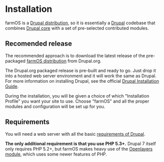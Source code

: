 # Installation

farmOS is a [Drupal distribution], so it is essentially a [Drupal] codebase that
combines [Drupal core] with a set of pre-selected contributed modules.

## Recomended release

The recommended approach is to download the latest release of the pre-packaged
[farmOS distribution] from Drupal.org.

The Drupal.org packaged release is pre-built and ready to go. Just drop it into
a hosted web server environment and it will work the same as Drupal. For more
information on installing Drupal, see the official [Drupal Installation Guide].

During the installation, you will be given a choice of which "Installation
Profile" you want your site to use. Choose "farmOS" and all the proper modules
and configuration will be set up for you.

## Requirements

You will need a web server with all the basic [requirements of Drupal].

**The only additional requirement is that you use PHP 5.3+.** Drupal 7 itself
only requires PHP 5.2+, but farmOS makes heavy use of the [Openlayers module],
which uses some newer features of PHP.

[Drupal distribution]: https://drupal.org/documentation/build/distributions
[Drupal]: https://drupal.org
[Drupal core]: https://drupal.org/project/drupal
[https://drupal.org/project/farm]: https://drupal.org/project/farm
[farmOS distribution]: https://drupal.org/project/farm
[Drupal Installation Guide]: https://drupal.org/documentation/install
[requirements of Drupal]: https://drupal.org/requirements
[Openlayers module]: https://drupal.org/project/openlayers

